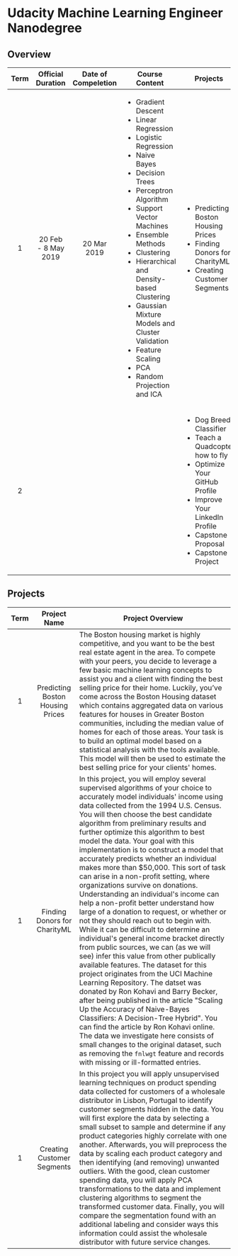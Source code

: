 # Udacity Machine Learning Engineer Nanodegree

## Overview
|Term|Official Duration|Date of Compeletion|Course Content|Projects|
|:-:|:-:|:-:|-|-|
|1|20 Feb - 8 May 2019|20 Mar 2019|<ul><li>Gradient Descent</li><li>Linear Regression</li><li>Logistic Regression</li><li>Naive Bayes</li><li>Decision Trees</li><li>Perceptron Algorithm</li><li>Support Vector Machines</li><li>Ensemble Methods</li><li>Clustering</li><li>Hierarchical and Density-based Clustering</li><li>Gaussian Mixture Models and Cluster Validation</li><li>Feature Scaling</li><li>PCA</li><li>Random Projection and ICA</li></ul>|<ul><li>Predicting Boston Housing Prices</li><li>Finding Donors for CharityML</li><li>Creating Customer Segments</li></ul>|
|2||||<ul><li>Dog Breed Classifier</li><li>Teach a Quadcopter how to fly</li><li>Optimize Your GitHub Profile</li><li>Improve Your LinkedIn Profile</li><li>Capstone Proposal</li><li>Capstone Project</li></ul>|

## Projects
|Term|Project Name|Project Overview|
|:-:|:-:|-|
|1|Predicting Boston Housing Prices|The Boston housing market is highly competitive, and you want to be the best real estate agent in the area. To compete with your peers, you decide to leverage a few basic machine learning concepts to assist you and a client with finding the best selling price for their home. Luckily, you’ve come across the Boston Housing dataset which contains aggregated data on various features for houses in Greater Boston communities, including the median value of homes for each of those areas. Your task is to build an optimal model based on a statistical analysis with the tools available. This model will then be used to estimate the best selling price for your clients' homes.|
|1|Finding Donors for CharityML|In this project, you will employ several supervised algorithms of your choice to accurately model individuals' income using data collected from the 1994 U.S. Census. You will then choose the best candidate algorithm from preliminary results and further optimize this algorithm to best model the data. Your goal with this implementation is to construct a model that accurately predicts whether an individual makes more than $50,000. This sort of task can arise in a non-profit setting, where organizations survive on donations. Understanding an individual's income can help a non-profit better understand how large of a donation to request, or whether or not they should reach out to begin with. While it can be difficult to determine an individual's general income bracket directly from public sources, we can (as we will see) infer this value from other publically available features. The dataset for this project originates from the UCI Machine Learning Repository. The datset was donated by Ron Kohavi and Barry Becker, after being published in the article "Scaling Up the Accuracy of Naive-Bayes Classifiers: A Decision-Tree Hybrid". You can find the article by Ron Kohavi online. The data we investigate here consists of small changes to the original dataset, such as removing the `fnlwgt` feature and records with missing or ill-formatted entries.|
|1|Creating Customer Segments|In this project you will apply unsupervised learning techniques on product spending data collected for customers of a wholesale distributor in Lisbon, Portugal to identify customer segments hidden in the data. You will first explore the data by selecting a small subset to sample and determine if any product categories highly correlate with one another. Afterwards, you will preprocess the data by scaling each product category and then identifying (and removing) unwanted outliers. With the good, clean customer spending data, you will apply PCA transformations to the data and implement clustering algorithms to segment the transformed customer data. Finally, you will compare the segmentation found with an additional labeling and consider ways this information could assist the wholesale distributor with future service changes.|
